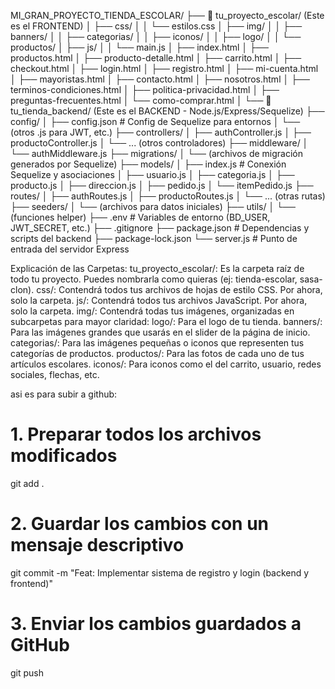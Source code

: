 MI_GRAN_PROYECTO_TIENDA_ESCOLAR/
├── 📁 tu_proyecto_escolar/      (Este es el FRONTEND)
│   ├── css/
│   │   └── estilos.css
│   ├── img/
│   │   ├── banners/
│   │   ├── categorias/
│   │   ├── iconos/
│   │   ├── logo/
│   │   └── productos/
│   ├── js/
│   │   └── main.js
│   ├── index.html
│   ├── productos.html
│   ├── producto-detalle.html
│   ├── carrito.html
│   ├── checkout.html
│   ├── login.html
│   ├── registro.html
│   ├── mi-cuenta.html
│   ├── mayoristas.html
│   ├── contacto.html
│   ├── nosotros.html
│   ├── terminos-condiciones.html
│   ├── politica-privacidad.html
│   ├── preguntas-frecuentes.html
│   └── como-comprar.html
│
└── 📁 tu_tienda_backend/      (Este es el BACKEND - Node.js/Express/Sequelize)
    ├── config/
    │   ├── config.json         # Config de Sequelize para entornos
    │   └── (otros .js para JWT, etc.)
    ├── controllers/
    │   ├── authController.js
    │   ├── productoController.js
    │   └── ... (otros controladores)
    ├── middleware/
    │   └── authMiddleware.js
    ├── migrations/
    │   └── (archivos de migración generados por Sequelize)
    ├── models/
    │   ├── index.js            # Conexión Sequelize y asociaciones
    │   ├── usuario.js
    │   ├── categoria.js
    │   ├── producto.js
    │   ├── direccion.js
    │   ├── pedido.js
    │   └── itemPedido.js
    ├── routes/
    │   ├── authRoutes.js
    │   ├── productoRoutes.js
    │   └── ... (otras rutas)
    ├── seeders/
    │   └── (archivos para datos iniciales)
    ├── utils/
    │   └── (funciones helper)
    ├── .env                    # Variables de entorno (BD_USER, JWT_SECRET, etc.)
    ├── .gitignore
    ├── package.json            # Dependencias y scripts del backend
    ├── package-lock.json
    └── server.js               # Punto de entrada del servidor Express

    
Explicación de las Carpetas:
tu_proyecto_escolar/: Es la carpeta raíz de todo tu proyecto. Puedes nombrarla como quieras (ej: tienda-escolar, sasa-clon).
css/: Contendrá todos tus archivos de hojas de estilo CSS. Por ahora, solo la carpeta.
js/: Contendrá todos tus archivos JavaScript. Por ahora, solo la carpeta.
img/: Contendrá todas tus imágenes, organizadas en subcarpetas para mayor claridad:
logo/: Para el logo de tu tienda.
banners/: Para las imágenes grandes que usarás en el slider de la página de inicio.
categorias/: Para las imágenes pequeñas o iconos que representen tus categorías de productos.
productos/: Para las fotos de cada uno de tus artículos escolares.
iconos/: Para iconos como el del carrito, usuario, redes sociales, flechas, etc.

asi es para subir a github:
# 1. Preparar todos los archivos modificados
git add .

# 2. Guardar los cambios con un mensaje descriptivo
git commit -m "Feat: Implementar sistema de registro y login (backend y frontend)"

# 3. Enviar los cambios guardados a GitHub
git push